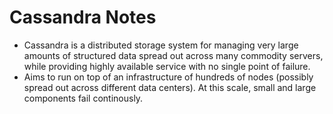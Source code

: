 # Cassandra Notes

- Cassandra is a distributed storage system for managing very large amounts of structured data spread out across many commodity servers, while providing highly available service with no single point of failure.
- Aims to run on top of an infrastructure of hundreds of nodes (possibly spread out across different data centers). At this scale, small and large components fail continously.
